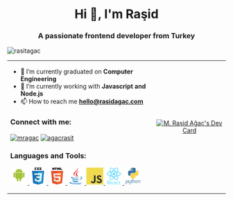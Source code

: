 <h1 align="center">Hi 👋, I'm Raşid</h1>
<h3 align="center">A passionate frontend developer from Turkey</h3>
<p align="left">
  <img
    src="https://komarev.com/ghpvc/?username=rasitagac&label=Profile%20views&color=0e75b6&style=flat"
    alt="rasitagac"
  />
</p>
<table style="display: table; width: %100;">
  <tr>
    <td>
      <ul>
        <li>🔭 I’m currently graduated on <b>Computer Engineering</b></li>
        <li>🌱 I’m currently working with <b>Javascript and Node.js</b></li>
        <li>
          📫 How to reach me
          <a href="mailto:hello@rasidagac.com"><b>hello@rasidagac.com</b></a>
        </li>
      </ul>
      <h3 align="left">Connect with me:</h3>
      <p align="left">
        <a href="https://linkedin.com/in/mragac" target="blank"
          ><img
            align="center"
            src="https://raw.githubusercontent.com/rahuldkjain/github-profile-readme-generator/master/src/images/icons/Social/linked-in-alt.svg"
            alt="mragac"
            height="30"
            width="40"
        /></a>
        <a
          href="https://open.spotify.com/user/agacrasit?si=a7c4f36ac55c4615"
          target="blank"
          ><img
            align="center"
            src="https://raw.githubusercontent.com/rahuldkjain/github-profile-readme-generator/master/src/images/icons/Social/spotify.svg"
            alt="agacrasit"
            height="30"
            width="40"
        /></a>
      </p>
      <h3 align="left">Languages and Tools:</h3>
      <p align="left">
        <a
          href="https://developer.android.com"
          target="_blank"
          rel="noreferrer"
        >
          <img
            src="https://raw.githubusercontent.com/devicons/devicon/master/icons/android/android-original-wordmark.svg"
            alt="android"
            width="40"
            height="40"
          />
        </a>
        <a
          href="https://www.w3schools.com/css/"
          target="_blank"
          rel="noreferrer"
        >
          <img
            src="https://raw.githubusercontent.com/devicons/devicon/master/icons/css3/css3-original-wordmark.svg"
            alt="css3"
            width="40"
            height="40"
          />
        </a>
        <a href="https://www.w3.org/html/" target="_blank" rel="noreferrer">
          <img
            src="https://raw.githubusercontent.com/devicons/devicon/master/icons/html5/html5-original-wordmark.svg"
            alt="html5"
            width="40"
            height="40"
          />
        </a>
        <a href="https://www.java.com" target="_blank" rel="noreferrer">
          <img
            src="https://raw.githubusercontent.com/devicons/devicon/master/icons/java/java-original.svg"
            alt="java"
            width="40"
            height="40"
          />
        </a>
        <a
          href="https://developer.mozilla.org/en-US/docs/Web/JavaScript"
          target="_blank"
          rel="noreferrer"
        >
          <img
            src="https://raw.githubusercontent.com/devicons/devicon/master/icons/javascript/javascript-original.svg"
            alt="javascript"
            width="40"
            height="40"
          />
        </a>
        <a href="https://reactjs.org/" target="_blank" rel="noreferrer">
          <img
            src="https://raw.githubusercontent.com/devicons/devicon/1119b9f84c0290e0f0b38982099a2bd027a48bf1/icons/react/react-original-wordmark.svg"
            alt="React.js"
            width="40"
            height="40"
          />
        </a>
        <a href="https://www.python.org/" target="_blank" rel="noreferrer">
          <img
            src="https://raw.githubusercontent.com/devicons/devicon/1119b9f84c0290e0f0b38982099a2bd027a48bf1/icons/python/python-original-wordmark.svg"
            alt="python"
            width="40"
            height="40"
          />
        </a>
      </p>
    </td>
    <td align="center">
      <a href="https://app.daily.dev/rasidagac"
        ><img
          src="https://api.daily.dev/devcards/814ef75d963e485d8ff2b67b72cfab2a.png?r=z7n"
          width="350"
          alt="M. Raşid Ağaç's Dev Card"
      /></a>
    </td>
  </tr>
</table>
